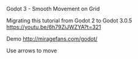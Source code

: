 Godot 3 - Smooth Movement on Grid

Migrating this tutorial from Godot 2 to Godot 3.0.5
https://youtu.be/6h79ZiJWZYA?t=321

Demo
http://miragefans.com/godot/

Use arrows to move
